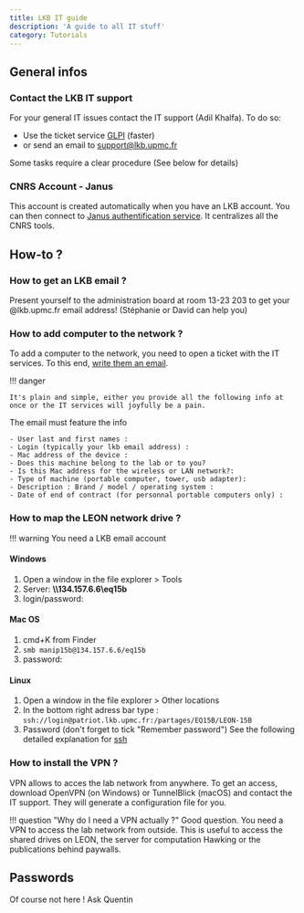 ```yaml
---
title: LKB IT guide
description: 'A guide to all IT stuff'
category: Tutorials
---
```

## General infos

### Contact the LKB IT support

For your general IT issues contact the IT support (Adil Khalfa). To do so:

- Use the ticket service [GLPI](https://weblkb.lkb.upmc.fr/glpi/)   (faster)
- or send an email to support@lkb.upmc.fr

Some tasks require a clear procedure (See below for details)

### CNRS Account - Janus

This account is created automatically when you have an LKB account. 
You can then connect to [Janus authentification service](https://magelan.cnrs.fr/). It centralizes all the CNRS tools.


## How-to ?

### How to get an LKB email ?

Present yourself to the administration board at room 13-23 203 to get your @lkb.upmc.fr email address! (Stéphanie or David can help you)

### How to add computer to the network ?

To add a computer to the network, you need to open a ticket with the IT services. To this end, [write them an email](mailto:support@lkb.upmc.fr).

!!! danger

    It's plain and simple, either you provide all the following info at once or the IT services will joyfully be a pain.

The email must feature the info

```text
- User last and first names :
- Login (typically your lkb email address) :
- Mac address of the device :
- Does this machine belong to the lab or to you?
- Is this Mac address for the wireless or LAN network?:
- Type of machine (portable computer, tower, usb adapter):
- Description : Brand / model / operating system :
- Date of end of contract (for personnal portable computers only) :
```


### How to map the LEON network drive ?
!!! warning
     You need a LKB email account

#### **Windows**

1.  Open a window in the file explorer > Tools
2.  Server: **\\\134.157.6.6\eq15b**
3.  login/password:

#### **Mac OS**

1. cmd+K from Finder
2. `smb manip15b@134.157.6.6/eq15b`
3. password:

#### **Linux**

1. Open a window in the file explorer > Other locations
2. In the bottom right adress bar type : `ssh://login@patriot.lkb.upmc.fr:/partages/EQ15B/LEON-15B`
3. Password (don't forget to tick "Remember password")
   See the following detailed explanation for [ssh](/StartingPackage/Tools#ssh)

### How to install the VPN ?

VPN allows to acces the lab network from anywhere. To get an access, download OpenVPN (on Windows) or TunnelBlick (macOS) and contact the IT support. They will generate a configuration file for you.

!!! question "Why do I need a VPN actually ?"
    Good question. You need a VPN to access the lab network from outside. This is useful to access the shared drives on LEON, the server for computation Hawking or the publications behind paywalls.

## Passwords

Of  course not here ! Ask Quentin
